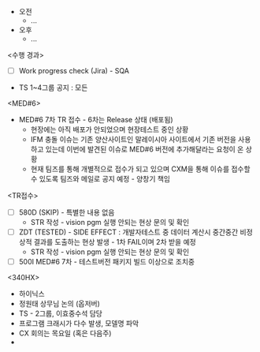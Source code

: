 - 오전
	- ...
- 오후
	- ...

<수행 경과>
- [ ] Work progress check (Jira) - SQA

- TS 1~4그룹 공지 : 모든 

<MED#6>
- MED#6 7차 TR 접수 - 6차는 Release 상태 (배포됨)
	- 현장에는 아직 배포가 안되었으며 현장테스트 중인 상황
	- IFM 충돌 이슈는 기존 양산사이트인 말레이시아 사이트에서 기존 버전을 사용하고 있는데 이번에 발견된 이슈로 MED#6 버전에 추가해달라는 요청이 온 상황
	- 현재 팀즈를 통해 개별적으로 접수가 되고 있으며 CXM을 통해 이슈를 접수할 수 있도록 팀즈와 메일로 공지 예정 - 양창기 책임

<TR접수>
- [ ] 580D (SKIP) - 특별한 내용 없음
	- STR 작성 - vision pgm 실행 안되는 현상 문의 및 확인
- [ ] ZDT (TESTED) - SIDE EFFECT : 개발자테스트 중 데이터 계산시 중간중간 비정상적 결과를 도출하는 현상 발생 - 1차 FAIL이며 2차 받을 예정
	- STR 작성 - vision pgm 실행 안되는 현상 문의 및 확인
- [ ] 500I MED#6 7차 - 테스트버전 패키지 빌드 이상으로 조치중

<340HX>
- 하이닉스
- 정원태 상무님 논의 (옵저버)
- TS - 2그룹, 이효중수석 담당
- 프로그램 크래시가 다수 발생, 모델명 파악
- CX 회의는 목요일 (혹은 다음주)
- 